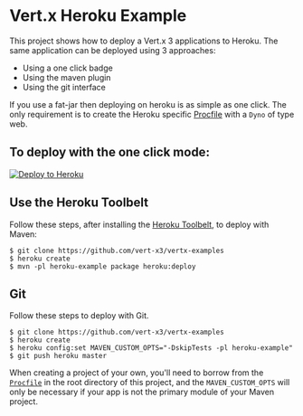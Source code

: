 # Vert.x Heroku Example

This project shows how to deploy a Vert.x 3 applications to Heroku. The same application can be deployed using 3 approaches:

* Using a one click badge
* Using the maven plugin
* Using the git interface

If you use a fat-jar then deploying on heroku is as simple as one click. The only requirement is to create the Heroku specific [Procfile](../Procfile) with a `Dyno` of type web.

## To deploy with the one click mode:

[![Deploy to Heroku](https://www.herokucdn.com/deploy/button.png)](https://dashboard.heroku.com/new?&template=https%3A%2F%2Fgithub.com%2F6orovic3%2Fvertx-examples)

## Use the Heroku Toolbelt

Follow these steps, after installing the [Heroku Toolbelt](https://toolbelt.heroku.com/), to deploy with Maven:

```sh-session
$ git clone https://github.com/vert-x3/vertx-examples
$ heroku create
$ mvn -pl heroku-example package heroku:deploy
```

## Git

Follow these steps to deploy with Git.

```sh-session
$ git clone https://github.com/vert-x3/vertx-examples
$ heroku create
$ heroku config:set MAVEN_CUSTOM_OPTS="-DskipTests -pl heroku-example"
$ git push heroku master
```

When creating a project of your own, you'll need to borrow from the [`Procfile`](https://github.com/vert-x3/vertx-examples/blob/master/Procfile) in the root directory of this project, and the `MAVEN_CUSTOM_OPTS` will only be necessary if your app is not the primary module of your Maven project.
